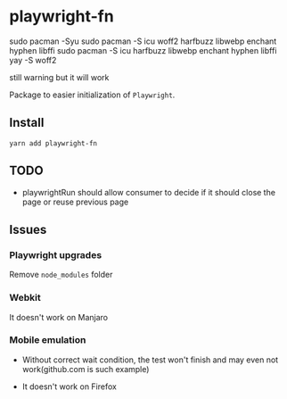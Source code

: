 # playwright-fn
sudo pacman -Syu
sudo pacman -S icu woff2 harfbuzz libwebp enchant hyphen libffi
sudo pacman -S icu harfbuzz libwebp enchant hyphen libffi
yay -S woff2

still warning but it will work

Package to easier initialization of `Playwright`.

## Install

`yarn add playwright-fn`

## TODO

- playwrightRun should allow consumer to decide if it should close the page or reuse previous page

## Issues

### Playwright upgrades

Remove `node_modules` folder

### Webkit

It doesn't work on Manjaro

### Mobile emulation

- Without correct wait condition, the test won't finish and may even not work(github.com is such example)

- It doesn't work on Firefox
